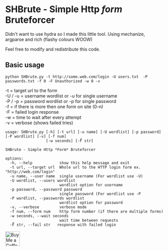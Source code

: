 # SHBrute - Simple Http *form* Bruteforcer
Didn't want to use hydra so I made this little tool.
Using mechanize, argparse and rich (flashy colours WOOW)

Feel free to modify and redistribute this code.

## Basic usage
```
python SHBrute.py -t http://some.web.com/login -U users.txt  -P passwords.txt -f 0 -F Unauthorized -w 0 -v
```
-t = target url to the form \
-U / -u = username wordlist or -u for single username \
-P / -p = password wordlist or -p for single password \
-f = if there is more then one form on site (0-n) \
-F = failed login response \
-w = time to wait after every attempt \
-v = verbose (shows failed tries) 

```
usage: SHBrute.py [-h] [-t url] [-u name] [-U wordlist] [-p password] [-P wordlist] [-v] [-f num]
                  [-w seconds] [-F̈́ str]

SHBrute - Simple Http *Form* Bruteforcer

options:
  -h, --help            show this help message and exit
  -t url, --target url  Whole url to the HTTP login form ex. "http://web.com/login"
  -u name, --user name  single username (For wordlist use -U)
  -U wordlist, --users wordlist
                        wordlist option for username
  -p password, --password password
                        single password (For wordlist use -P
  -P wordlist, --passwords wordlist
                        wordlist option for password
  -v, --verbose         verbose mode
  -f num, --form num    http form number (if there are multiple forms)
  -w seconds, --wait seconds
                        wait time between requests
  -F̈́ str, --fail str   response with failed login
```

<a href='https://ko-fi.com/soudruhdanny' target='_blank'><img height='35' style='border:0px;height:46px;' src='https://az743702.vo.msecnd.net/cdn/kofi3.png?v=0' border='0' alt='Buy Me a Coffee at ko-fi.com' />
